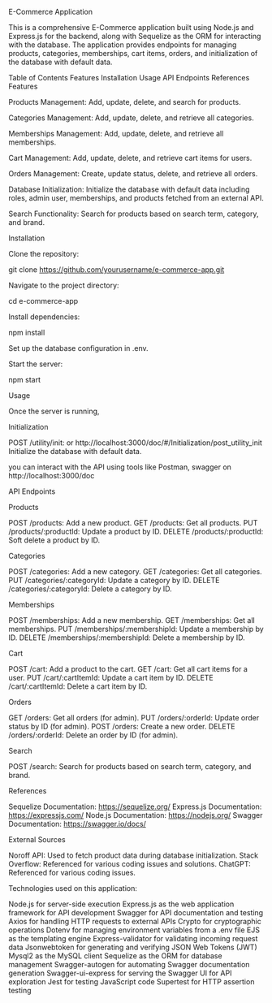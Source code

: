 E-Commerce Application


This is a comprehensive E-Commerce application built using Node.js and Express.js for the backend, along with Sequelize as the ORM for interacting with the database. The application provides endpoints for managing products, categories, memberships, cart items, orders, and initialization of the database with default data.

Table of Contents
Features
Installation
Usage
API Endpoints
References
Features

Products Management: Add, update, delete, and search for products.

Categories Management: Add, update, delete, and retrieve all categories.

Memberships Management: Add, update, delete, and retrieve all memberships.

Cart Management: Add, update, delete, and retrieve cart items for users.

Orders Management: Create, update status, delete, and retrieve all orders.

Database Initialization: Initialize the database with default data including roles, admin user, memberships, and products fetched from an external API.

Search Functionality: Search for products based on search term, category, and brand.

Installation

Clone the repository:

git clone https://github.com/yourusername/e-commerce-app.git

Navigate to the project directory:

cd e-commerce-app

Install dependencies:

npm install

Set up the database configuration in .env.

Start the server:

npm start

Usage

Once the server is running, 

Initialization

POST /utility/init:  or 
http://localhost:3000/doc/#/Initialization/post_utility_init  Initialize the database with default data.

you can interact with the API using tools like Postman, swagger on
http://localhost:3000/doc


API Endpoints

Products

POST /products: Add a new product.
GET /products: Get all products.
PUT /products/:productId: Update a product by ID.
DELETE /products/:productId: Soft delete a product by ID.

Categories

POST /categories: Add a new category.
GET /categories: Get all categories.
PUT /categories/:categoryId: Update a category by ID.
DELETE /categories/:categoryId: Delete a category by ID.

Memberships

POST /memberships: Add a new membership.
GET /memberships: Get all memberships.
PUT /memberships/:membershipId: Update a membership by ID.
DELETE /memberships/:membershipId: Delete a membership by ID.

Cart

POST /cart: Add a product to the cart.
GET /cart: Get all cart items for a user.
PUT /cart/:cartItemId: Update a cart item by ID.
DELETE /cart/:cartItemId: Delete a cart item by ID.

Orders

GET /orders: Get all orders (for admin).
PUT /orders/:orderId: Update order status by ID (for admin).
POST /orders: Create a new order.
DELETE /orders/:orderId: Delete an order by ID (for admin).

Search

POST /search: Search for products based on search term, category, and brand.


References

Sequelize Documentation: https://sequelize.org/
Express.js Documentation: https://expressjs.com/
Node.js Documentation: https://nodejs.org/
Swagger Documentation: https://swagger.io/docs/


External Sources

Noroff API: Used to fetch product data during database initialization.
Stack Overflow: Referenced for various coding issues and solutions.
ChatGPT: Referenced for various coding issues.

Technologies used on this application:

Node.js for server-side execution
Express.js as the web application framework for API development
Swagger for API documentation and testing
Axios for handling HTTP requests to external APIs
Crypto for cryptographic operations
Dotenv for managing environment variables from a .env file
EJS as the templating engine
Express-validator for validating incoming request data
Jsonwebtoken for generating and verifying JSON Web Tokens (JWT)
Mysql2 as the MySQL client
Sequelize as the ORM for database management
Swagger-autogen for automating Swagger documentation generation
Swagger-ui-express for serving the Swagger UI for API exploration
Jest for testing JavaScript code
Supertest for HTTP assertion testing
